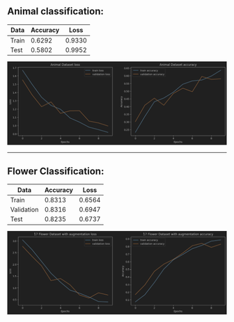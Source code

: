 ## Animal classification:

| Data  | Accuracy | Loss   |
|-------|----------|--------|
| Train | 0.6292   | 0.9330 |
| Test  | 0.5802   | 0.9952 |

![image](1%20-%20Animals/outputs/img.png)

---

## Flower Classification:

| Data       | Accuracy | Loss   |
|------------|----------|--------|
| Train      | 0.8313   | 0.6564 |
| Validation | 0.8316   | 0.6947 |
| Test       | 0.8235   | 0.6737 |

![image](2%20-%2017%20flowers/outputs/img.png)